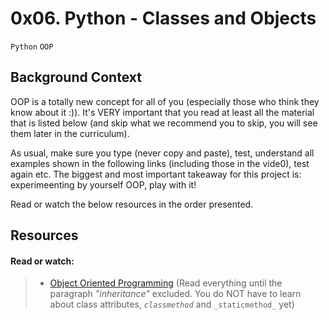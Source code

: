 # 0x06. Python - Classes and Objects

`Python`  `OOP`

## Background Context

OOP is a totally new concept for all of you (especially those who think they know about it :)). It's VERY important that you read at least all the material that is listed below (and skip what we recommend you to skip, you will see them later in the curriculum).

As usual, make sure you type (never copy and paste), test, understand all examples shown in the following links (including those in the vide0), test again etc. The biggest and most important takeaway for this project is: experimeenting by yourself OOP, play with it!

Read or watch the below resources in the order presented.

## Resources

#### Read or watch:
> * [Object Oriented Programming]() (Read everything until the paragraph _"inheritance"_ excluded. You do NOT have to learn about class attributes, *`classmethod`* and `_staticmethod_` yet)
